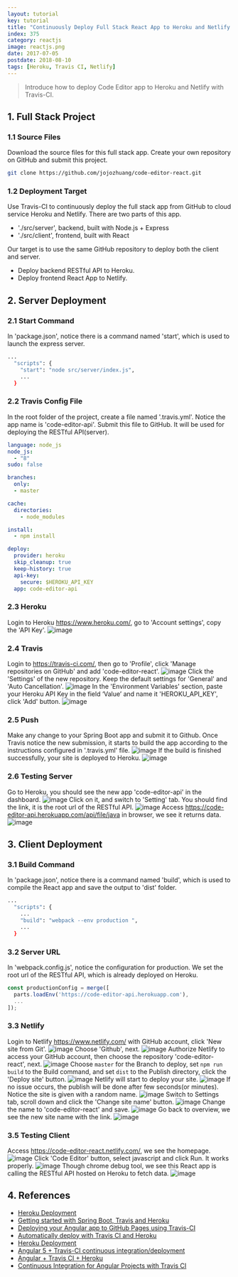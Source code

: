 ```yaml
---
layout: tutorial
key: tutorial
title: "Continuously Deploy Full Stack React App to Heroku and Netlify with Travis-CI"
index: 375
category: reactjs
image: reactjs.png
date: 2017-07-05
postdate: 2018-08-10
tags: [Heroku, Travis CI, Netlify]
---
```


> Introduce how to deploy Code Editor app to Heroku and Netlify with Travis-CI.

## 1. Full Stack Project
### 1.1 Source Files
Download the source files for this full stack app. Create your own repository on GitHub and submit this project.
```sh
git clone https://github.com/jojozhuang/code-editor-react.git
```
### 1.2 Deployment Target
Use Travis-CI to continuously deploy the full stack app from GitHub to cloud service Heroku and Netlify. There are two parts of this app.
* './src/server', backend, built with Node.js + Express
* './src/client', frontend, built with React

Our target is to use the same GitHub repository to deploy both the client and server.
* Deploy backend RESTful API to Heroku.
* Deploy frontend React App to Netlify.

## 2. Server Deployment
### 2.1 Start Command
In 'package.json', notice there is a command named 'start', which is used to launch the express server.
```sh
...
  "scripts": {
    "start": "node src/server/index.js",
    ...
  }
```
### 2.2 Travis Config File
In the root folder of the project, create a file named '.travis.yml'. Notice the app name is 'code-editor-api'. Submit this file to GitHub. It will be used for deploying the RESTful API(server).
```yml
language: node_js
node_js:
  - "8"
sudo: false

branches:
  only:
  - master

cache:
  directories:
    - node_modules

install:
  - npm install

deploy:
  provider: heroku
  skip_cleanup: true
  keep-history: true
  api-key:
    secure: $HEROKU_API_KEY
  app: code-editor-api
```
### 2.3 Heroku
Login to Heroku https://www.heroku.com/, go to 'Account settings', copy the 'API Key'.
![image](/public/tutorials/375/heroku_apikey.png)  
### 2.4 Travis
Login to https://travis-ci.com/, then go to 'Profile', click 'Manage repositories on GitHub' and add 'code-editor-react'.
![image](/public/tutorials/375/travis_add_repository.png)
Click the 'Settings' of the new repository. Keep the default settings for 'General' and 'Auto Cancellation'.
![image](/public/tutorials/375/travis_settings.png)
In the 'Environment Variables' section, paste your Heroku API Key in the field ‘Value’ and name it 'HEROKU_API_KEY', click 'Add' button.
![image](/public/tutorials/375/travis_environment_variable.png)
### 2.5 Push
Make any change to your Spring Boot app and submit it to Github. Once Travis notice the new submission, it starts to build the app according to the instructions configured in '.travis.yml' file.
![image](/public/tutorials/375/travis_build.png)
If the build is finished successfully, your site is deployed to Heroku.
![image](/public/tutorials/375/travis_deploy.png)  
### 2.6 Testing Server
Go to Heroku, you should see the new app 'code-editor-api' in the dashboard.
![image](/public/tutorials/375/heroku_newapp.png)
Click on it, and switch to 'Setting' tab. You should find the link, it is the root url of the RESTful API.
![image](/public/tutorials/375/heroku_link.png)
Access https://code-editor-api.herokuapp.com/api/file/java in browser, we see it returns data.
![image](/public/tutorials/375/heroku_api.png)

## 3. Client Deployment
### 3.1 Build Command
In 'package.json', notice there is a command named 'build', which is used to compile the React app and save the output to 'dist' folder.
```sh
...
  "scripts": {
    ...
    "build": "webpack --env production ",
    ...
  }
```
### 3.2 Server URL
In 'webpack.config.js', notice the configuration for production. We set the root url of the RESTful API, which is already deployed on Heroku.
```javascript
const productionConfig = merge([
  parts.loadEnv('https://code-editor-api.herokuapp.com'),
  ...
]);
```
### 3.3 Netlify
Login to Netlify https://www.netlify.com/ with GitHub account, click 'New site from Git'.
![image](/public/tutorials/375/netlify_app.png)
Choose 'Github', next.
![image](/public/tutorials/375/netlify_newsite.png)
Authorize Netlify to access your GitHub account, then choose the repository 'code-editor-react', next.
![image](/public/tutorials/375/netlify_repository.png)
Choose `master` for the Branch to deploy, set `npm run build` to the Build command, and set `dist` to the Publish directory, click the 'Deploy site' button.
![image](/public/tutorials/375/netlify_options.png)
Netlify will start to deploy your site.
![image](/public/tutorials/375/netlify_inprogress.png)
If no issue occurs, the publish will be done after few seconds(or minutes). Notice the site is given with a random name.
![image](/public/tutorials/375/netlify_published.png)
Switch to Settings tab, scroll down and click the 'Change site name' button.
![image](/public/tutorials/375/netlify_settings.png)
Change the name to 'code-editor-react' and save.
![image](/public/tutorials/375/netlify_changename.png)
Go back to overview, we see the new site name with the link.
![image](/public/tutorials/375/netlify_overview.png)
### 3.5 Testing Client
Access https://code-editor-react.netlify.com/, we see the homepage.
![image](/public/tutorials/375/test_home.png)
Click 'Code Editor' button, select javascript and click Run. It works properly.
![image](/public/tutorials/375/test_editor.png)
Though chrome debug tool, we see this React app is calling the RESTful API hosted on Heroku to fetch data.
![image](/public/tutorials/375/test_remoteapi.png)

## 4. References
* [Heroku Deployment](https://docs.travis-ci.com/user/deployment/heroku/)
* [Getting started with Spring Boot, Travis and Heroku](https://medium.com/@felippepuhle/getting-started-with-spring-boot-travis-and-heroku-4562a723fd0e)
* [Deploying your Angular app to GitHub Pages using Travis-CI](https://medium.com/angularmedellin/deploying-your-angular-app-to-github-pages-using-travis-ci-baca2e1c30e7)
* [Automatically deploy with Travis CI and Heroku](https://medium.com/@felipeluizsoares/automatically-deploy-with-travis-ci-and-heroku-ddba1361647f)
* [Heroku Deployment](https://docs.travis-ci.com/user/deployment/heroku/)
* [Angular 5 + Travis-CI continuous integration/deployment](https://medium.com/@swanandkeskar/angular-5-travis-ci-continuous-integration-deployment-fe9090f460c5)
* [Angular + Travis CI + Heroku](https://medium.com/@preetham_s/angular-travis-ci-heroku-85038a0bcd73)
* [Continuous Integration for Angular Projects with Travis CI](https://moduscreate.com/blog/continuous-integration-angular-projects-travisci/)
